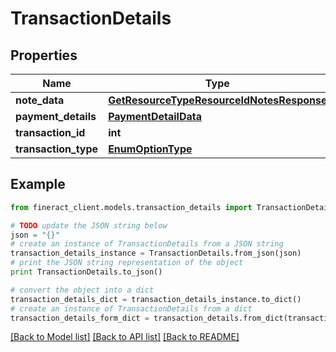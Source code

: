 # TransactionDetails


## Properties

Name | Type | Description | Notes
------------ | ------------- | ------------- | -------------
**note_data** | [**GetResourceTypeResourceIdNotesResponse**](GetResourceTypeResourceIdNotesResponse.md) |  | [optional] 
**payment_details** | [**PaymentDetailData**](PaymentDetailData.md) |  | [optional] 
**transaction_id** | **int** |  | [optional] 
**transaction_type** | [**EnumOptionType**](EnumOptionType.md) |  | [optional] 

## Example

```python
from fineract_client.models.transaction_details import TransactionDetails

# TODO update the JSON string below
json = "{}"
# create an instance of TransactionDetails from a JSON string
transaction_details_instance = TransactionDetails.from_json(json)
# print the JSON string representation of the object
print TransactionDetails.to_json()

# convert the object into a dict
transaction_details_dict = transaction_details_instance.to_dict()
# create an instance of TransactionDetails from a dict
transaction_details_form_dict = transaction_details.from_dict(transaction_details_dict)
```
[[Back to Model list]](../README.md#documentation-for-models) [[Back to API list]](../README.md#documentation-for-api-endpoints) [[Back to README]](../README.md)


